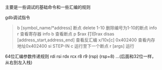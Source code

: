 主要是一些调试的基础命令和一些汇编的规则

gdb调试指令
> b [symbol_name/\*address] 断点
> delete 1-10 删除编号为1-10的断点
> info r 查看寄存器 info b 查看断点
> p $rax 打印rax
> disas [address_start,address_end] 查看反汇编
> x/10x[c] 0x402400  查看内存地址0x402400
> si STEP-IN
> c 运行至下一个断点
> r [args] 运行

64位汇编参数传递规则
rdi rsi rdx rcx r8 r9 (rsp) (rsp+8) ...(后面和32位一样，从右到左入栈)